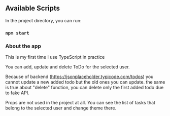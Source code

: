 ## Available Scripts

In the project directory, you can run:

### `npm start`

### About the app

This is my first time I use TypeScript in practice

You can add, update and delete ToDo for the selected user.

Because of backend (https://jsonplaceholder.typicode.com/todos) you cannot update a new added todo but the old ones you can update. the same is true about "delete" function, you can delete only the first added todo due to fake API.

Props are not used in the project at all. You can see the list of tasks that belong to the selected user and change theme there.
